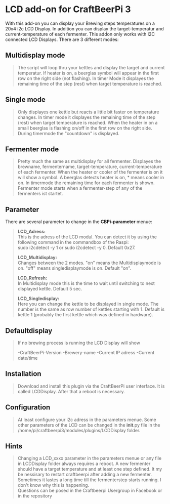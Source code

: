 ﻿# **LCD add-on for CraftBeerPi 3**

With this add-on you can display your Brewing steps temperatures on a 20x4 i2c LCD Display.
In addition you can display the target-temperatur and current-temperature of each fermenter.
This addon only works with I2C connected LCD Displays.
There are 3 different modes:

**Multidisplay mode**
-----------------

> The script will loop thru your kettles and display the target and current temperatur. 
> If heater is on, a beerglas symbol will appear in the first row on the  right side (not flashing).
> In timer Mode it displayes the remaining time of  the step (rest) when target 
> temperature is reached.

**Single mode**
-----------

> Only displayes one kettle but reacts a little bit faster on temperature changes. 
> In timer mode it displayes the remaining time of
> the step (rest) when target temperature is reached.
> When the heater in on a small beerglas is flashing on/off in the first row on the right side.
> During timermode the "countdown" is displayed.

**Fermenter mode**
--------------
> Pretty much the same as multidisplay for all fermenter.
> Displayes the brewname, fermentername, target-temperature, current-temperature
> of each fermenter.
> When the heater or cooler of the fermenter is on it will show a symbol.
> A beerglas detects heater is on, * means cooler in on.
> In timermode the remaining time for each fermenter is shown. 
> Fermenter mode starts when a fermenter-step of any of the fermenters ist startet.

Parameter
---------

There are several parameter to change in the **CBPi-parameter** menue:


> **LCD_Adress:**    
> This is the adress of the LCD modul. You can detect it by 
> using the following command in the commandbox of the Raspi:   
> sudo i2cdetect -y 1 
> or 
> sudo i2cdetect -y 0.
> Default 0x27.
> 
> 
> **LCD_Multidisplay:**     
> Changes between the 2 modes. "on" means the Multidisplaymode is on. 
> "off" means singledisplaymode is on. Default "on". 
> 
>
> **LCD_Refresh:**		  
> In Multidisplay mode this is the time to wait until switching to next displayed kettle. 
> Default 5 sec.
> 
> 
> **LCD_Singledisplay:** 	  
> Here you can change the kettle to be displayed in single mode. The number is the same as row number  of
> kettles starting with 1. Default is kettle 1 (probably the first kettle which was defined in hardware).

**Defaultdisplay**
--------------

> If no brewing process is running the LCD Display will show
> 
> -CraftBeerPi-Version 
> -Brewery-name
> -Current IP adress 
> -Current date/time

## Installation

> Download and install this plugin via 
> the CraftBeerPi user interface. It is called LCDDisplay.
> After that a reboot is necessary.

## Configuration

> At least configure your i2c adress in the parameters menue. Some other
> parameters of the LCD can be changed in the  __init__.py file in the
> /home/pi/craftbeerpi3/modules/plugins/LCDDisplay folder.

## Hints

> Changing a LCD_xxxx parameter in the parameters menue or any
> file in LCDDisplay folder always requires a reboot.
> A new fermenter should have a target temperature and at least one step defined.
> It my be nessisary to restart craftbeerpi after adding a new fermenter. 
> Sometimes it lastes a long time till the fermenterstep starts running. 
> I don't know why this is happening.  
> Questions can be posed in the Craftbeerpi Usergroup 
> in Facebook or in the repository

